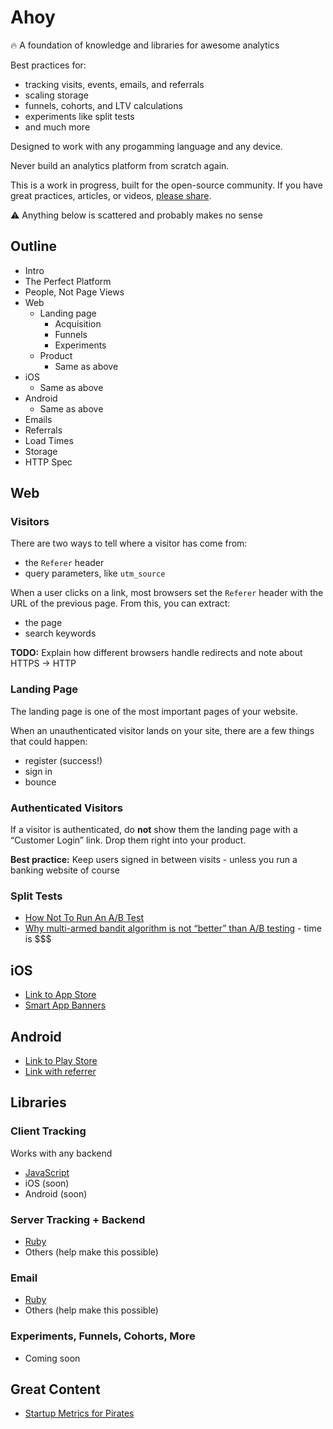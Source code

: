 # Ahoy

:fire: A foundation of knowledge and libraries for awesome analytics

Best practices for:

- tracking visits, events, emails, and referrals
- scaling storage
- funnels, cohorts, and LTV calculations
- experiments like split tests
- and much more

Designed to work with any progamming language and any device.

Never build an analytics platform from scratch again.

This is a work in progress, built for the open-source community.  If you have great practices, articles, or videos, [please share](https://github.com/ankane/ahoy_guide/issues/new).

:warning: Anything below is scattered and probably makes no sense

## Outline

- Intro
- The Perfect Platform
- People, Not Page Views
- Web
  - Landing page
    - Acquisition
    - Funnels
    - Experiments
  - Product
    - Same as above
- iOS
  - Same as above
- Android
  - Same as above
- Emails
- Referrals
- Load Times
- Storage
- HTTP Spec

## Web

### Visitors

There are two ways to tell where a visitor has come from:

- the `Referer` header
- query parameters, like `utm_source`

When a user clicks on a link, most browsers set the `Referer` header with the URL of the previous page.  From this, you can extract:

- the page
- search keywords

**TODO:** Explain how different browsers handle redirects and note about HTTPS -> HTTP

### Landing Page

The landing page is one of the most important pages of your website.

When an unauthenticated visitor lands on your site, there are a few things that could happen:

- register (success!)
- sign in
- bounce

### Authenticated Visitors

If a visitor is authenticated, do **not** show them the landing page with a “Customer Login” link.  Drop them right into your product.

**Best practice:** Keep users signed in between visits - unless you run a banking website of course

### Split Tests

- [How Not To Run An A/B Test](http://www.evanmiller.org/how-not-to-run-an-ab-test.html)
- [Why multi-armed bandit algorithm is not “better” than A/B testing](http://visualwebsiteoptimizer.com/split-testing-blog/multi-armed-bandit-algorithm/) - time is $$$

## iOS

- [Link to App Store](http://stackoverflow.com/a/2337601/1177228)
- [Smart App Banners](https://developer.apple.com/library/ios/documentation/AppleApplications/Reference/SafariWebContent/PromotingAppswithAppBanners/PromotingAppswithAppBanners.html)

## Android

- [Link to Play Store](http://developer.android.com/distribute/googleplay/promote/linking.html)
- [Link with referrer](https://developers.google.com/analytics/devguides/collection/android/v2/campaigns#google-play-implement)

## Libraries

### Client Tracking

Works with any backend

- [JavaScript](https://github.com/ankane/ahoy.js)
- iOS (soon)
- Android (soon)

### Server Tracking + Backend

- [Ruby](https://github.com/ankane/ahoy)
- Others (help make this possible)

### Email

- [Ruby](https://github.com/ankane/ahoy_email)
- Others (help make this possible)

### Experiments, Funnels, Cohorts, More

- Coming soon

## Great Content

- [Startup Metrics for Pirates](https://www.youtube.com/watch?v=irjgfW0BIrw)

